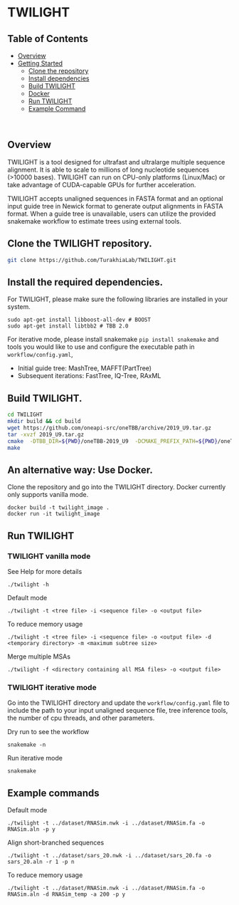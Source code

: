 # TWILIGHT

## Table of Contents
- [Overview](#overview)
- [Getting Started](#start)
  - [Clone the repository](#clone)
  - [Install dependencies](#install) 
  - [Build TWILIGHT](#custom)
  - [Docker](#docker)
  - [Run TWILIGHT](#run)
  - [Example Command](#example)

<br>

## <a name="overview"></a> Overview

TWILIGHT is a tool designed for ultrafast and ultralarge multiple sequence alignment. It is able to scale to millions of long nucleotide sequences (>10000 bases). TWILIGHT can run on CPU-only platforms (Linux/Mac) or take advantage of CUDA-capable GPUs for further acceleration. 

TWILIGHT accepts unaligned sequences in FASTA format and an optional input guide tree in Newick format to generate output alignments in FASTA format. When a guide tree is unavailable, users can utilize the provided snakemake workflow to estimate trees using external tools.

## <a name="clone"></a> Clone the TWILIGHT repository.

```bash
git clone https://github.com/TurakhiaLab/TWILIGHT.git
```

## <a name="install"></a> Install the required dependencies.

For TWILIGHT, please make sure the following libraries are installed in your system.
```
sudo apt-get install libboost-all-dev # BOOST
sudo apt-get install libtbb2 # TBB 2.0
```
For iterative mode, please install snakemake `pip install snakemake` and tools you would like to use and configure the executable path in `workflow/config.yaml`,
- Initial guide tree: MashTree, MAFFT(PartTree)
- Subsequent iterations: FastTree, IQ-Tree, RAxML

## <a name="custom"></a> Build TWILIGHT.

```bash
cd TWILIGHT
mkdir build && cd build
wget https://github.com/oneapi-src/oneTBB/archive/2019_U9.tar.gz
tar -xvzf 2019_U9.tar.gz
cmake  -DTBB_DIR=${PWD}/oneTBB-2019_U9  -DCMAKE_PREFIX_PATH=${PWD}/oneTBB-2019_U9/cmake  ..
make
```
## <a name="docker"></a> An alternative way: Use Docker.
Clone the repository and go into the TWILIGHT directory. Docker currently only supports vanilla mode.
```
docker build -t twilight_image .
docker run -it twilight_image
```

## <a name="run"></a> Run TWILIGHT
### TWILIGHT vanilla mode
See Help for more details
```
./twilight -h
```
Default mode
```
./twilight -t <tree file> -i <sequence file> -o <output file>
```
To reduce memory usage
```
./twilight -t <tree file> -i <sequence file> -o <output file> -d <temporary directory> -m <maximum subtree size>
```
Merge multiple MSAs
```
./twilight -f <directory containing all MSA files> -o <output file>
```
### TWILIGHT iterative mode
Go into the TWILIGHT directory and update the `workflow/config.yaml` file to include the path to your input unaligned sequence file, tree inference tools, the number of cpu threads, and other parameters.

Dry run to see the workflow
```
snakemake -n
```
Run iterative mode
```
snakemake
```
## <a name="example"></a> Example commands
Default mode
```
./twilight -t ../dataset/RNASim.nwk -i ../dataset/RNASim.fa -o RNASim.aln -p y
```
Align short-branched sequences
```
./twilight -t ../dataset/sars_20.nwk -i ../dataset/sars_20.fa -o sars_20.aln -r 1 -p n
```
To reduce memory usage
```
./twilight -t ../dataset/RNASim.nwk -i ../dataset/RNASim.fa -o RNASim.aln -d RNASim_temp -a 200 -p y
```
